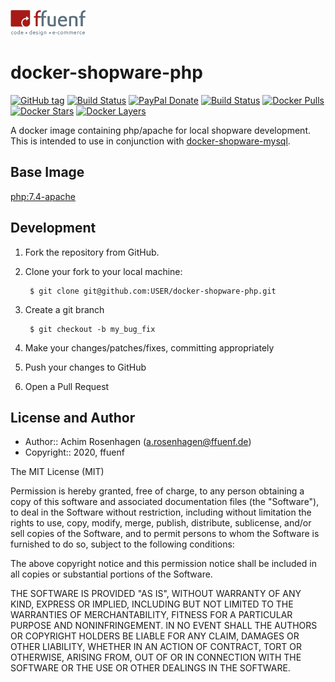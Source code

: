 <a href="https://www.ffuenf.de" title="ffuenf - code • design • e-commerce"><img src="https://raw.githubusercontent.com/ffuenf/Ffuenf_Common/master/skin/adminhtml/default/default/ffuenf/ffuenf.png" alt="ffuenf - code • design • e-commerce" /></a>

docker-shopware-php
===================
[![GitHub tag](https://img.shields.io/github/tag/ffuenf/docker-shopware-php.svg)](https://github.com/ffuenf/docker-shopware-php)
[![Build Status](https://img.shields.io/travis/ffuenf/docker-shopware-php.svg)](https://travis-ci.org/ffuenf/docker-shopware-php)
[![PayPal Donate](https://img.shields.io/badge/paypal-donate-blue.svg)](https://www.paypal.com/cgi-bin/webscr?cmd=_s-xclick&hosted_button_id=J2PQS2WLT2Y8W&item_name=Shopware%3a%20docker-shopware-php&item_number=docker-shopware-php&currency_code=EUR)
[![Build Status](https://img.shields.io/travis/ffuenf/docker-shopware-php.svg)](https://travis-ci.org/ffuenf/docker-shopware-php)
[![Docker Pulls](https://img.shields.io/docker/pulls/ffuenf/docker-shopware-php.svg)](https://hub.docker.com/r/ffuenf/docker-shopware-php/)
[![Docker Stars](https://img.shields.io/docker/stars/ffuenf/docker-shopware-php.svg)](https://hub.docker.com/r/ffuenf/docker-shopware-php/)
[![Docker Layers](https://images.microbadger.com/badges/image/ffuenf/docker-shopware-php.svg)](https://microbadger.com/images/ffuenf/docker-shopware-php)

A docker image containing php/apache for local shopware development.
This is intended to use in conjunction with [docker-shopware-mysql](https://github.com/ffuenf/docker-shopware-mysql).

Base Image
----------

[php:7.4-apache](https://hub.docker.com/_/php)

Development
-----------
1. Fork the repository from GitHub.
2. Clone your fork to your local machine:

        $ git clone git@github.com:USER/docker-shopware-php.git

3. Create a git branch

        $ git checkout -b my_bug_fix

5. Make your changes/patches/fixes, committing appropriately
7. Push your changes to GitHub
8. Open a Pull Request

License and Author
------------------

- Author:: Achim Rosenhagen (<a.rosenhagen@ffuenf.de>)
- Copyright:: 2020, ffuenf

The MIT License (MIT)

Permission is hereby granted, free of charge, to any person obtaining a copy
of this software and associated documentation files (the "Software"), to deal
in the Software without restriction, including without limitation the rights
to use, copy, modify, merge, publish, distribute, sublicense, and/or sell
copies of the Software, and to permit persons to whom the Software is
furnished to do so, subject to the following conditions:

The above copyright notice and this permission notice shall be included in all
copies or substantial portions of the Software.

THE SOFTWARE IS PROVIDED "AS IS", WITHOUT WARRANTY OF ANY KIND, EXPRESS OR
IMPLIED, INCLUDING BUT NOT LIMITED TO THE WARRANTIES OF MERCHANTABILITY,
FITNESS FOR A PARTICULAR PURPOSE AND NONINFRINGEMENT. IN NO EVENT SHALL THE
AUTHORS OR COPYRIGHT HOLDERS BE LIABLE FOR ANY CLAIM, DAMAGES OR OTHER
LIABILITY, WHETHER IN AN ACTION OF CONTRACT, TORT OR OTHERWISE, ARISING FROM,
OUT OF OR IN CONNECTION WITH THE SOFTWARE OR THE USE OR OTHER DEALINGS IN THE
SOFTWARE.